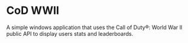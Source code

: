 # CoD WWII
A simple windows application that uses the Call of Duty®: World War II public API to display users stats and leaderboards.

